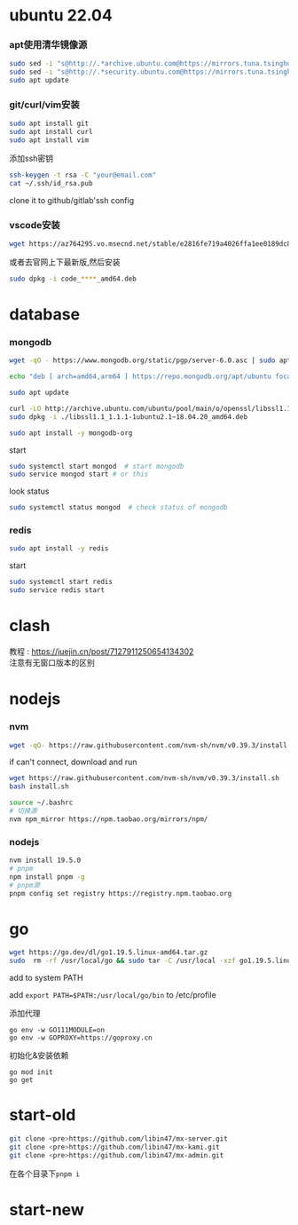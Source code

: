 # ubuntu 22.04
### apt使用清华镜像源
```bash
sudo sed -i "s@http://.*archive.ubuntu.com@https://mirrors.tuna.tsinghua.edu.cn@g" /etc/apt/sources.list
sudo sed -i "s@http://.*security.ubuntu.com@https://mirrors.tuna.tsinghua.edu.cn@g" /etc/apt/sources.list
sudo apt update
```

### git/curl/vim安装
```bash
sudo apt install git
sudo apt install curl
sudo apt install vim
```
添加ssh密钥
```bash
ssh-keygen -t rsa -C "your@email.com"
cat ~/.ssh/id_rsa.pub
```
clone it to github/gitlab'ssh config
### vscode安装
```bash
wget https://az764295.vo.msecnd.net/stable/e2816fe719a4026ffa1ee0189dc89bdfdbafb164/code_1.75.0-1675266613_amd64.deb
```
或者去官网上下最新版,然后安装
```bash
sudo dpkg -i code_****_amd64.deb
```
# database
### mongodb
```bash
wget -qO - https://www.mongodb.org/static/pgp/server-6.0.asc | sudo apt-key add -

echo "deb [ arch=amd64,arm64 ] https://repo.mongodb.org/apt/ubuntu focal/mongodb-org/6.0 multiverse" | sudo tee /etc/apt/sources.list.d/mongodb-org-6.0.list

sudo apt update

curl -LO http://archive.ubuntu.com/ubuntu/pool/main/o/openssl/libssl1.1_1.1.1-1ubuntu2.1~18.04.20_amd64.deb
sudo dpkg -i ./libssl1.1_1.1.1-1ubuntu2.1~18.04.20_amd64.deb

sudo apt install -y mongodb-org
```
start
```bash
sudo systemctl start mongod  # start mongodb
sudo service mongod start # or this
```
look status
```bash
sudo systemctl status mongod  # check status of mongodb
```
### redis
```bash
sudo apt install -y redis
```
start
```bash
sudo systemctl start redis
sudo service redis start
```

# clash
教程 : https://juejin.cn/post/7127911250654134302    
注意有无窗口版本的区别


# nodejs
### nvm
```bash
wget -qO- https://raw.githubusercontent.com/nvm-sh/nvm/v0.39.3/install.sh | bash
```
if can't connect, download and run
```bash
wget https://raw.githubusercontent.com/nvm-sh/nvm/v0.39.3/install.sh
bash install.sh
```

```bash
source ~/.bashrc
# 切换源
nvm npm_mirror https://npm.taobao.org/mirrors/npm/
```
### nodejs
```bash
nvm install 19.5.0
# pnpm
npm install pnpm -g
# pnpm源
pnpm config set registry https://registry.npm.taobao.org
```

# go
```bash
wget https://go.dev/dl/go1.19.5.linux-amd64.tar.gz
sudo  rm -rf /usr/local/go && sudo tar -C /usr/local -xzf go1.19.5.linux-amd64.tar.gz
```
add to system PATH

add ```export PATH=$PATH:/usr/local/go/bin``` to /etc/profile    

添加代理
```
go env -w GO111MODULE=on
go env -w GOPROXY=https://goproxy.cn
```
初始化&安装依赖
```
go mod init
go get
```

# start-old
```bash
git clone <pre>https://github.com/libin47/mx-server.git
git clone <pre>https://github.com/libin47/mx-kami.git
git clone <pre>https://github.com/libin47/mx-admin.git
```
在各个目录下```pnpm i```
# start-new


